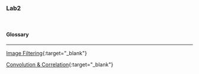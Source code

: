 ### **Lab2**

<br>

#### **Glossary**

---

[Image Filtering](https://velog.io/@chunjakim/Image-Filtering){:target="\_blank"}

[Convolution & Correlation](https://velog.io/@chunjakim/Convolution-Correlation){:target="\_blank"}
